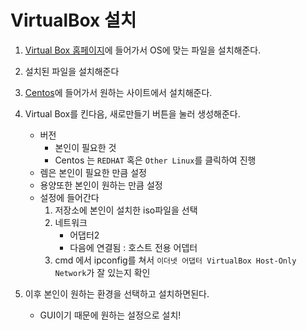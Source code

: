 # VirtualBox 설치

1. [Virtual Box 홈페이지](https://www.virtualbox.org/)에 들어가서 OS에 맞는 파일을 설치해준다.

2. 설치된 파일을 설치해준다
3. [Centos](https://www.centos.org/download/)에 들어가서 원하는 사이트에서 설치해준다.
4. Virtual Box를 킨다음, 새로만들기 버튼을 눌러 생성해준다.

   - 버전
     - 본인이 필요한 것
     - Centos 는 `REDHAT` 혹은 `Other Linux`를 클릭하여 진행
   - 렘은 본인이 필요한 만큼 설정
   - 용양또한 본인이 원하는 만큼 설정
   - 설정에 들어간다
     1. 저장소에 본인이 설치한 iso파일을 선택
     2. 네트워크
        - 어댑터2
        - 다음에 연결됨 : 호스트 전용 어뎁터
     3. cmd 에서 ipconfig를 쳐서 `이더넷 어댑터 VirtualBox Host-Only Network`가 잘 있는지 확인

5. 이후 본인이 원하는 환경을 선택하고 설치하면된다.
   - GUI이기 때문에 원하는 설정으로 설치!
